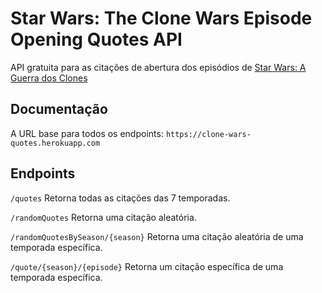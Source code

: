 # Star Wars: The Clone Wars Episode Opening Quotes API
API gratuita para as citações de abertura dos episódios de [Star Wars: A Guerra dos Clones](https://g.co/kgs/7266TV)

## Documentação

A URL base para todos os endpoints: ```https://clone-wars-quotes.herokuapp.com```

## Endpoints

```/quotes``` Retorna todas as citações das 7 temporadas.

```/randomQuotes``` Retorna uma citação aleatória.

```/randomQuotesBySeason/{season}``` Retorna uma citação aleatória de uma temporada específica.

```/quote/{season}/{episode}``` Retorna um citação específica de uma temporada específica.
